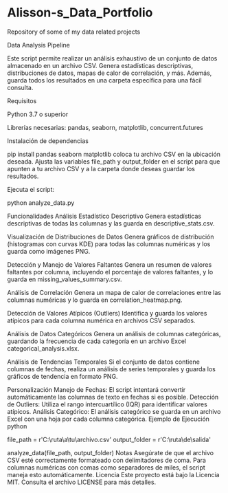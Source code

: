 # Alisson-s_Data_Portfolio
Repository of some of my data related projects

Data Analysis Pipeline

Este script permite realizar un análisis exhaustivo de un conjunto de datos almacenado en un archivo CSV. Genera estadísticas descriptivas, distribuciones de datos, mapas de calor de correlación, y más. Además, guarda todos los resultados en una carpeta específica para una fácil consulta.

Requisitos

Python 3.7 o superior

Librerías necesarias: pandas, seaborn, matplotlib, concurrent.futures

Instalación de dependencias

pip install pandas seaborn matplotlib coloca tu archivo CSV en la ubicación deseada. Ajusta las variables file_path y output_folder en el script para que apunten a tu archivo CSV y a la carpeta donde deseas guardar los resultados. 

Ejecuta el script:

python analyze_data.py


Funcionalidades Análisis Estadístico Descriptivo Genera estadísticas descriptivas de todas las columnas y las guarda en descriptive_stats.csv.


Visualización de Distribuciones de Datos Genera gráficos de distribución (histogramas con curvas KDE) para todas las columnas numéricas y los guarda como imágenes PNG.


Detección y Manejo de Valores Faltantes Genera un resumen de valores faltantes por columna, incluyendo el porcentaje de valores faltantes, y lo guarda en missing_values_summary.csv.


Análisis de Correlación Genera un mapa de calor de correlaciones entre las columnas numéricas y lo guarda en correlation_heatmap.png.


Detección de Valores Atípicos (Outliers) Identifica y guarda los valores atípicos para cada columna numérica en archivos CSV separados.


Análisis de Datos Categóricos Genera un análisis de columnas categóricas, guardando la frecuencia de cada categoría en un archivo Excel categorical_analysis.xlsx.


Análisis de Tendencias Temporales Si el conjunto de datos contiene columnas de fechas, realiza un análisis de series temporales y guarda los gráficos de tendencia en formato PNG.


Personalización Manejo de Fechas: El script intentará convertir automáticamente las columnas de texto en fechas si es posible. Detección de Outliers: Utiliza el rango intercuartílico (IQR) para identificar valores atípicos. Análisis Categórico: El análisis categórico se guarda en un archivo Excel con una hoja por cada columna categórica. Ejemplo de Ejecución python


file_path = r'C:\ruta\a\tu\archivo.csv' output_folder = r'C:\ruta\de\salida'


analyze_data(file_path, output_folder) Notas Asegúrate de que el archivo CSV esté correctamente formateado con delimitadores de coma. Para columnas numéricas con comas como separadores de miles, el script maneja esto automáticamente. Licencia Este proyecto está bajo la Licencia MIT. Consulta el archivo LICENSE para más detalles.

